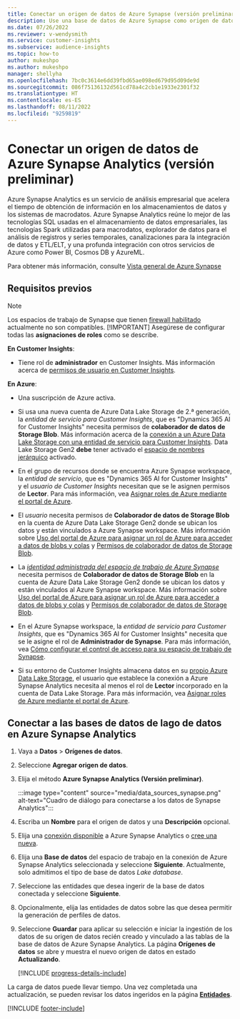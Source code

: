 ```yaml
---
title: Conectar un origen de datos de Azure Synapse (versión preliminar)
description: Use una base de datos de Azure Synapse como origen de datos en Dynamics 365 Customer Insights.
ms.date: 07/26/2022
ms.reviewer: v-wendysmith
ms.service: customer-insights
ms.subservice: audience-insights
ms.topic: how-to
author: mukeshpo
ms.author: mukeshpo
manager: shellyha
ms.openlocfilehash: 7bc0c3614e6dd39fbd65ae098ed679d95d09de9d
ms.sourcegitcommit: 086f75136132d561cd78a4c2cb1e1933e2301f32
ms.translationtype: HT
ms.contentlocale: es-ES
ms.lasthandoff: 08/11/2022
ms.locfileid: "9259819"
---
```

# <a name="connect-an-azure-synapse-analytics-data-source-preview"></a>Conectar un origen de datos de Azure Synapse Analytics (versión preliminar)

Azure Synapse Analytics es un servicio de análisis empresarial que acelera el tiempo de obtención de información en los almacenamientos de datos y los sistemas de macrodatos. Azure Synapse Analytics reúne lo mejor de las tecnologías SQL usadas en el almacenamiento de datos empresariales, las tecnologías Spark utilizadas para macrodatos, explorador de datos para el análisis de registros y series temporales, canalizaciones para la integración de datos y ETL/ELT, y una profunda integración con otros servicios de Azure como Power BI, Cosmos DB y AzureML.

Para obtener más información, consulte [Vista general de Azure Synapse](/azure/synapse-analytics/overview-what-is)

## <a name="prerequisites"></a>Requisitos previos

> [!NOTE]
> Los espacios de trabajo de Synapse que tienen [firewall habilitado](/azure/synapse-analytics/security/synapse-workspace-ip-firewall) actualmente no son compatibles.
> [!IMPORTANT]
> Asegúrese de configurar todas las **asignaciones de roles** como se describe.  

**En Customer Insights**:

* Tiene rol de **administrador** en Customer Insights. Más información acerca de [permisos de usuario en Customer Insights](permissions.md#add-users).

**En Azure**:

- Una suscripción de Azure activa.

- Si usa una nueva cuenta de Azure Data Lake Storage de 2.ª generación, la *entidad de servicio para Customer Insights*, que es "Dynamics 365 AI for Customer Insights" necesita permisos de **colaborador de datos de Storage Blob**. Más información acerca de la [conexión a un Azure Data Lake Storage con una entidad de servicio para Customer Insights](connect-service-principal.md). Data Lake Storage Gen2 **debe** tener activado el [espacio de nombres jerárquico](/azure/storage/blobs/data-lake-storage-namespace) activado.

- En el grupo de recursos donde se encuentra Azure Synapse workspace, la *entidad de servicio*, que es "Dynamics 365 AI for Customer Insights" y el *usuario de Customer Insights* necesitan que se le asignen permisos de **Lector**. Para más información, vea [Asignar roles de Azure mediante el portal de Azure](/azure/role-based-access-control/role-assignments-portal).

- El *usuario* necesita permisos de **Colaborador de datos de Storage Blob** en la cuenta de Azure Data Lake Storage Gen2 donde se ubican los datos y están vinculados a Azure Synapse workspace. Más información sobre [Uso del portal de Azure para asignar un rol de Azure para acceder a datos de blobs y colas](/azure/storage/common/storage-auth-aad-rbac-portal) y [Permisos de colaborador de datos de Storage Blob](/azure/role-based-access-control/built-in-roles#storage-blob-data-contributor).

- La *[identidad administrada del espacio de trabajo de Azure Synapse](/azure/synapse-analytics/security/synapse-workspace-managed-identity)* necesita permisos de **Colaborador de datos de Storage Blob** en la cuenta de Azure Data Lake Storage Gen2 donde se ubican los datos y están vinculados al Azure Synapse workspace. Más información sobre [Uso del portal de Azure para asignar un rol de Azure para acceder a datos de blobs y colas](/azure/storage/common/storage-auth-aad-rbac-portal) y [Permisos de colaborador de datos de Storage Blob](/azure/role-based-access-control/built-in-roles#storage-blob-data-contributor).

- En el Azure Synapse workspace, la *entidad de servicio para Customer Insights*, que es "Dynamics 365 AI for Customer Insights" necesita que se le asigne el rol de **Administrador de Synapse**. Para más información, vea [Cómo configurar el control de acceso para su espacio de trabajo de Synapse](/azure/synapse-analytics/security/how-to-set-up-access-control).

- Si su entorno de Customer Insights almacena datos en su [propio Azure Data Lake Storage](own-data-lake-storage.md), el usuario que establece la conexión a Azure Synapse Analytics necesita al menos el rol de **Lector** incorporado en la cuenta de Data Lake Storage. Para más información, vea [Asignar roles de Azure mediante el portal de Azure](/azure/role-based-access-control/role-assignments-portal).

## <a name="connect-to-the-data-lake-database-in-azure-synapse-analytics"></a>Conectar a las bases de datos de lago de datos en Azure Synapse Analytics

1. Vaya a **Datos** > **Orígenes de datos**.

1. Seleccione **Agregar origen de datos**.

1. Elija el método **Azure Synapse Analytics (Versión preliminar)**.

   :::image type="content" source="media/data_sources_synapse.png" alt-text="Cuadro de diálogo para conectarse a los datos de Synapse Analytics":::
  
1. Escriba un **Nombre** para el origen de datos y una **Descripción** opcional.

1. Elija una [conexión disponible](connections.md) a Azure Synapse Analytics o [cree una nueva](export-azure-synapse-analytics.md#set-up-connection-to-azure-synapse).

1. Elija una **Base de datos** del espacio de trabajo en la conexión de Azure Synapse Analytics seleccionada y seleccione **Siguiente**. Actualmente, solo admitimos el tipo de base de datos *Lake database*.

1. Seleccione las entidades que desea ingerir de la base de datos conectada y seleccione **Siguiente**.

1. Opcionalmente, elija las entidades de datos sobre las que desea permitir la generación de perfiles de datos.

1. Seleccione **Guardar** para aplicar su selección e iniciar la ingestión de los datos de su origen de datos recién creado y vinculado a las tablas de la base de datos de Azure Synapse Analytics. La página **Orígenes de datos** se abre y muestra el nuevo origen de datos en estado **Actualizando**.

   [!INCLUDE [progress-details-include](includes/progress-details-pane.md)]

La carga de datos puede llevar tiempo. Una vez completada una actualización, se pueden revisar los datos ingeridos en la página [**Entidades**](entities.md).

[!INCLUDE [footer-include](includes/footer-banner.md)]
